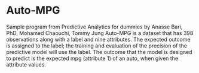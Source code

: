 # Auto-MPG
Sample program from Predictive Analytics for dummies by Anasse Bari, PhD, Mohamed Chaouchi, Tommy Jung
Auto-MPG is a dataset that has 398 observations along with a label and nine attributes. The expected outcome is assigned to the 
label; the training and evaluation of the precision of the predictive model will use the label. The outcome that the model is 
designed to predict is the expected mpg (attribute 1) of an auto, when given the attribute values.
